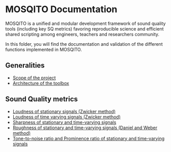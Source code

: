 # MOSQITO Documentation

MOSQITO is a unified and modular development framework of sound quality tools (including key SQ metrics) favoring reproducible science and efficient shared scripting among engineers, teachers and researchers community.

In this folder, you will find the documentation and validation of the different functions implemented in MOSQITO.

## Generalities

- [Scope of the project](./scope.md)
- [Architecture of the toolbox](./architecture.md)

## Sound Quality metrics

- [Loudness of stationary signals (Zwicker method)](./loudness-stationary.md)
- [Loudness of time varying signals (Zwicker method)](./loudness-time-varying.md)
- [Sharpness of stationary and time-varying signals](./sharpness.md)
- [Roughness of stationary and time-varying signals (Daniel and Weber method)](./roughness.md)
- [Tone-to-noise ratio and Prominence ratio of stationary and time-varying signals](./tone-to-noise-prominence-ratio.md)
